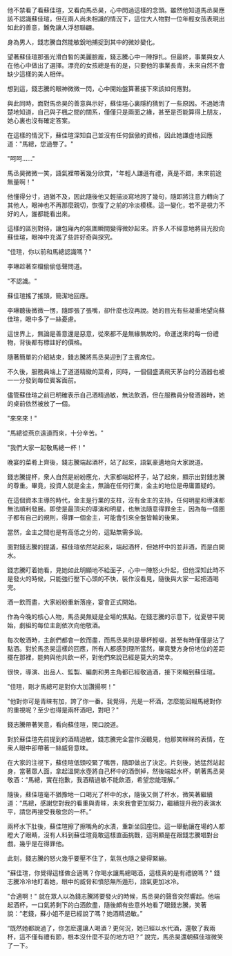 

他不禁看了看蘇佳瑄，又看向馬丞昊，心中閃過這樣的念頭。雖然他知道馬丞昊應該不認識蘇佳瑄，但在兩人尚未相識的情況下，這位大人物對一位年輕女孩表現出如此的善意，難免讓人浮想聯翩。

身為男人，錢志騰自然能敏銳地捕捉到其中的微妙變化。

望著蘇佳瑄那張光滑白皙的美麗臉龐，錢志騰心中一陣掙扎。但最終，事業與女人在他心中做出了選擇。漂亮的女孩總是有的是，只要他的事業長青，未來自然不會缺少這樣的美人相伴。

想到這，錢志騰的眼神微微一閃，心中開始盤算著接下來該如何應對。

與此同時，面對馬丞昊的善意與示好，蘇佳瑄心裏隱約猜到了一些原因。不過她清楚地知道，自己與子楓之間的關系，僅僅只是兩面之緣，甚至是否能算得上朋友，她心裏也沒有確定答案。

在這樣的情況下，蘇佳瑄深知自己並沒有任何倨傲的資格，因此她謙虛地回應道："馬總，您過譽了。"

"呵呵……" 

馬丞昊微微一笑，語氣裡帶著幾分欣賞，"年輕人謙遜有禮，真是不錯，未來前途無量啊！"

他懂得分寸，過猶不及，因此隨後他又輕描淡寫地誇了幾句，隨即將注意力轉向了其他人，眼神也不再那麼親切，恢復了之前的冷淡模樣。這一變化，若不是視力不好的人，誰都能看出來。

這樣的區別對待，讓包廂內的氛圍瞬間變得微妙起來。許多人不經意地將目光投向蘇佳瑄，眼神中充滿了些許好奇與探究。

"佳瑄，你以前和馬總認識嗎？"

李琳趁著空檔偷偷低聲問道。

"不認識。" 

蘇佳瑄搖了搖頭，簡潔地回應。

李琳聽後微微一愣，隨即張了張嘴，卻什麼也沒再說。她的目光有些凝重地望向蘇佳瑄，眼中多了一絲憂慮。

這世界上，無論是善意還是惡意，從來都不是無緣無故的。命運送來的每一份禮物，背後都有標註好的價格。

隨著簡單的介紹結束，錢志騰將馬丞昊迎到了主賓席位。

不久後，服務員端上了道道精緻的菜肴，同時，一個個盛滿飛天茅台的分酒器也被一一分發到每位賓客面前。

儘管蘇佳瑄之前已明確表示自己酒精過敏，無法飲酒，但在服務員分發酒器時，她的桌前依然被放了一個。

"來來來！"

"馬總從燕京遠道而來，十分辛苦。"

"我們大家一起敬馬總一杯！"

晚宴的菜肴上齊後，錢志騰端起酒杯，站了起來，語氣豪邁地向大家說道。

錢志騰提杯，衆人自然是紛紛應允，大家都端起杯子，站了起來，顯示出對錢志騰的尊重。畢竟，投資人就是金主，無論在任何行業，金主的地位是毋庸置疑的。

在這個資本主導的時代，金主是行業的支柱，沒有金主的支持，任何明星和導演都無法順利發展。即使是最頂尖的導演和明星，也無法隨意得罪金主，因為每一個圈子都有自己的規則，得罪一個金主，可能會引來全盤皆輸的後果。

當然，金主之間也是有高低之分的，這點無需多說。

面對錢志騰的提議，蘇佳瑄依然站起來，端起酒杯，但她杯中的並非酒，而是白開水。

錢志騰盯着她看，見她如此明顯地不給面子，心中一陣怒火升起，但他深知此時不是發火的時候，只能強行壓下心頭的不快，裝作沒看見，隨後與大家一起把酒喝完。

酒一飲而盡，大家紛紛重新落座，宴會正式開始。

作為今晚的核心人物，馬丞昊無疑是全場的焦點。在錢志騰的示意下，從夏啓平開始，劇組的每位主創依次向他敬酒。

每次敬酒時，主創們都會一飲而盡，而馬丞昊則是舉杯輕啜，甚至有時僅僅是沾了點酒。對於馬丞昊這樣的回應，所有人都感到理所當然，畢竟雙方身份地位的差距擺在那裡，能夠與他共飲一杯，對他們來說已經是莫大的榮幸。

很快，導演、出品人、監製、編劇和男主角都已經敬過酒，接下來輪到蘇佳瑄。

"佳瑄，剛才馬總可是對你大加讚揚啊！"

"他對你可是青睐有加，誇了你一番。我覺得，光是一杯酒，怎麼能回報馬總對你的重視呢？至少也得是兩杯酒吧，對吧？"

錢志騰帶著笑意，看向蘇佳瑄，開口說道。

對於蘇佳瑄先前提到的酒精過敏，錢志騰完全當作沒聽見，他那笑眯眯的表情，在衆人眼中卻帶著一絲威脅意味。

在大家的注視下，蘇佳瑄低頭咬緊了嘴唇，隨即做出了決定。片刻後，她猛然站起身，當著眾人面，拿起溫開水壺將自己杯中的酒倒掉，然後端起水杯，朝著馬丞昊敬酒：“馬總，實在抱歉，我酒精過敏不能飲酒，希望您能理解。”

隨後，蘇佳瑄毫不猶豫地一口喝光了杯中的水，隨後又倒了杯水，微笑著繼續道：“馬總，感謝您對我的看重與青睐，未來我會更加努力，繼續提升我的表演水平，請您再接受我敬您的一杯。”

兩杯水下肚後，蘇佳瑄擦了擦嘴角的水漬，重新坐回座位。這一舉動讓在場的人都瞪大了眼睛，沒有人料到蘇佳瑄竟敢這樣直面挑戰，這明顯是在跟錢志騰唱對台戲，幾乎是在得罪他。

此刻，錢志騰的怒火幾乎要壓不住了，氣氛也隨之變得緊繃。

"蘇佳瑄，你覺得這樣做合適嗎？你喝水讓馬總喝酒，這樣真的是有禮貌嗎？" 錢志騰冷冷地盯着她，眼中的威脅和憤怒無所遁形，語氣更加冰冷。

"合適啊！" 就在眾人以為錢志騰將要發火的時候，馬丞昊的聲音突然響起。他端起酒杯，一口氣將剩下的白酒飲盡，隨後頗有些意外地看了眼錢志騰，笑著說：“老錢，蘇小姐不是已經說了嗎？她酒精過敏。”

“既然她都說過了，你怎麽還讓人喝酒？更何況，她已經以水代酒，還敬了我兩杯，這不僅有禮有節，根本沒什麼不妥的地方吧？” 說完，馬丞昊還朝蘇佳瑄微笑了一下。